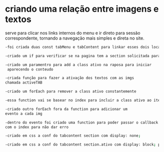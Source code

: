 # criando uma relação entre imagens e textos #

serve para clicar nos links internos do menu e ir direto para sessão correspondente, tornando a navegação mais simples e direta no site.

```bash
-foi criada duas const tabMenu e tabContent para linkar esses dois locais

-criado um if para verificar se na pagina tem a section solicitada para rodar de fato o codigo, isso é para casos de sites com multiplas paginas por exemplo.

-criado um paramentro para add a class ativo na raposa para iniciar
 aparecendo o conteudo

-criada função para fazer a ativação dos textos com as imgs 
chamada activeTAB

-criado um forEach para remover a class ativo constantemente

-essa function vai se basear no index para incluir a class ativo ao item.

-criado outro forEach fora da function para adicionar um 
evento a cada img

-dentro do evento foi criado uma function para poder passar o callback 
com o index para não dar erro

-criado em css a conf do tabcontent section com display: none;

-criado em css a conf do tabcontent section.ativo com display: block; para que suma o conteudo dos texto e apareça somente quando tiver a class ativo nele
```